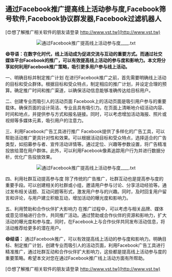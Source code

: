## **通过Facebook推广提高线上活动参与度,Facebook筛号软件,Facebook协议群发器,Facebook过滤机器人**

[😍想了解推广相关软件的朋友请登录 http://www.vst.tw](http://www.vst.tw)

 <center><img src="https://vst.tw/MP4/tuiguang/png/0.png" alt="通过Facebook推广提高线上活动参与度____.txt"></center>

**😄导语：在数字化时代，线上活动成为促进交流与互动的重要方式。而通过社交媒体平台Facebook的推广，可以有效提高线上活动的参与度和影响力。本文将分享如何利用Facebook推广策略，吸引更多用户参与线上活动。**

一、明确目标并制定推广计划
在进行Facebook推广之前，首先需要明确线上活动的目标和受众群体。根据目标和受众特点，制定相应的推广计划，并设定合理的预算。确定推广时间和推广渠道，以确保活动信息能够准确传达给目标用户。

二、创建专业而吸引人的活动页面
Facebook上的活动页面是吸引用户参与的重要载体。确保页面的设计简洁、专业且具有吸引力。在页面上清晰地介绍活动内容、时间和地点，并提供参与方式和报名链接。同时，可以考虑增加活动海报、照片或视频等多媒体元素，吸引用户的注意力。

三、利用Facebook广告工具进行推广
Facebook提供了多样化的广告工具，可以帮助活动推广更具针对性和效果。可以根据活动目标和受众特点，选择适合的广告类型，如招募参与者、宣传活动详情等。通过定位、兴趣等参数设置，将广告精准投放给潜在用户群体。此外，可以利用Facebook像素追踪用户行为并进行数据分析，优化广告投放效果。

 <center><img src="https://vst.tw/MP4/tuiguang/png/3.png" alt="通过Facebook推广提高线上活动参与度____.txt"></center>

四、利用社群互动提高参与度
除了传统的广告推广，社群互动也是提高参与度的重要手段。可以创建相关的社群或小组，邀请用户参与讨论、分享活动经验等。通过发布相关话题、互动问题等形式，激发用户参与的兴趣。同时，及时回复用户留言和评论，与用户建立积极互动，增加活动的曝光度和影响力。

五、利用赞助和合作伙伴扩大影响力
在推广过程中，可以考虑与相关品牌、媒体或意见领袖进行合作，共同推广活动。通过赞助或合作伙伴的资源和影响力，扩大活动的曝光度和参与度。同时，在Facebook上与合作伙伴共同发布活动信息，将活动推荐给更多的潜在用户。

**😄结语：**
通过Facebook推广，可以有效提高线上活动的参与度和影响力。明确目标、制定推广计划，创建专业而吸引人的活动页面，利用Facebook广告工具进行精准推广，通过社群互动和合作伙伴扩大影响力，这些都是提高线上活动参与度的重要策略。希望本文对您在通过Facebook推广线上活动方面有所帮助。

[😍想了解推广相关软件的朋友请登录 http://www.vst.tw](http://www.vst.tw)



